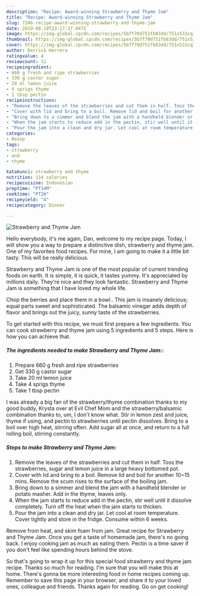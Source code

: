```yaml
---
description: "Recipe: Award-winning Strawberry and Thyme Jam"
title: "Recipe: Award-winning Strawberry and Thyme Jam"
slug: 7246-recipe-award-winning-strawberry-and-thyme-jam
date: 2019-08-18T23:17:17.047Z
image: https://img-global.cpcdn.com/recipes/5b7f70d751fb83dd/751x532cq70/strawberry-and-thyme-jam-recipe-main-photo.jpg
thumbnail: https://img-global.cpcdn.com/recipes/5b7f70d751fb83dd/751x532cq70/strawberry-and-thyme-jam-recipe-main-photo.jpg
cover: https://img-global.cpcdn.com/recipes/5b7f70d751fb83dd/751x532cq70/strawberry-and-thyme-jam-recipe-main-photo.jpg
author: Derrick Herrera
ratingvalue: 4
reviewcount: 12
recipeingredient:
- 660 g fresh and ripe strawberries
- 330 g castor sugar
- 20 ml lemon juice
- 4 sprigs thyme
- 1 tbsp pectin
recipeinstructions:
- "Remove the leaves of the strawberries and cut them in half. Toss the strawberries, sugar and lemon juice in a large heavy bottomed pot."
- "Cover with lid and bring to a boil. Remove lid and boil for another 10~15 mins. Remove the scum rises to the surface of the boiling jam."
- "Bring down to a simmer and blend the jam with a handheld blender or potato masher. Add in the thyme, leaves only."
- "When the jam starts to reduce add in the pectin, stir well until it dissolve completely. Turn off the heat when the jam starts to thicken."
- "Pour the jam into a clean and dry jar. Let cool at room temperature. Cover tightly and store in the fridge. Consume within 6 weeks."
categories:
- Resep
tags:
- strawberry
- and
- thyme

katakunci: strawberry and thyme
nutrition: 114 calories
recipecuisine: Indonesian
preptime: "PT34M"
cooktime: "PT2H"
recipeyield: "4"
recipecategory: Dinner

---
```



![Strawberry and Thyme Jam](https://img-global.cpcdn.com/recipes/5b7f70d751fb83dd/751x532cq70/strawberry-and-thyme-jam-recipe-main-photo.jpg)

Hello everybody, it's me again, Dan, welcome to my recipe page. Today, I will show you a way to prepare a distinctive dish, strawberry and thyme jam. One of my favorites food recipes. For mine, I am going to make it a little bit tasty. This will be really delicious.

Strawberry and Thyme Jam is one of the most popular of current trending foods on earth. It is simple, it is quick, it tastes yummy. It's appreciated by millions daily. They're nice and they look fantastic. Strawberry and Thyme Jam is something that I have loved my whole life.

Chop the berries and place them in a bowl.. This jam is insanely delicious; equal parts sweet and sophisticated. The balsamic vinegar adds depth of flavor and brings out the juicy, sunny taste of the strawberries.


To get started with this recipe, we must first prepare a few ingredients. You can cook strawberry and thyme jam using 5 ingredients and 5 steps. Here is how you can achieve that.

##### The ingredients needed to make Strawberry and Thyme Jam::

1. Prepare 660 g fresh and ripe strawberries
1. Get 330 g castor sugar
1. Take 20 ml lemon juice
1. Take 4 sprigs thyme
1. Take 1 tbsp pectin


I was already a big fan of the strawberry/thyme combination thanks to my good buddy, Krysta over at Evil Chef Mom and the strawberry/balsamic combination thanks to, um, I don&#39;t know what. Stir in lemon zest and juice, thyme if using, and pectin to strawberries until pectin dissolves. Bring to a boil over high heat, stirring often. Add sugar all at once, and return to a full rolling boil, stirring constantly. 

##### Steps to make Strawberry and Thyme Jam:

1. Remove the leaves of the strawberries and cut them in half. Toss the strawberries, sugar and lemon juice in a large heavy bottomed pot.
1. Cover with lid and bring to a boil. Remove lid and boil for another 10~15 mins. Remove the scum rises to the surface of the boiling jam.
1. Bring down to a simmer and blend the jam with a handheld blender or potato masher. Add in the thyme, leaves only.
1. When the jam starts to reduce add in the pectin, stir well until it dissolve completely. Turn off the heat when the jam starts to thicken.
1. Pour the jam into a clean and dry jar. Let cool at room temperature. Cover tightly and store in the fridge. Consume within 6 weeks.


Remove from heat, and skim foam from jam. Great recipe for Strawberry and Thyme Jam. Once you get a taste of homemade jam, there&#39;s no going back. I enjoy cooking jam as much as eating them. Pectin is a time saver if you don&#39;t feel like spending hours behind the stove. 

So that's going to wrap it up for this special food strawberry and thyme jam recipe. Thanks so much for reading. I'm sure that you will make this at home. There's gonna be more interesting food in home recipes coming up. Remember to save this page in your browser, and share it to your loved ones, colleague and friends. Thanks again for reading. Go on get cooking!
